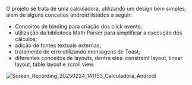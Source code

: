 O projeto se trata de uma calculadora, utilizando um design bem simples, além de alguns conceitos android listados a seguir:

- Conceitos de binding para criação dos click events;
- utilização da biblioteca Math Parser para simplificar a execução dos cálculos;
- adição de fontes textuais externas;
- tratamento de erro utilizando mensagens de Toast;
- diferentes conceitos de layouts, dentre eles: constraint layout, linear layout, table layout e scroll view.

![Screen_Recording_20250224_141153_Calculadora_Android](https://github.com/user-attachments/assets/2822f0f7-8292-46fc-898c-a23d6e7a9d19)
